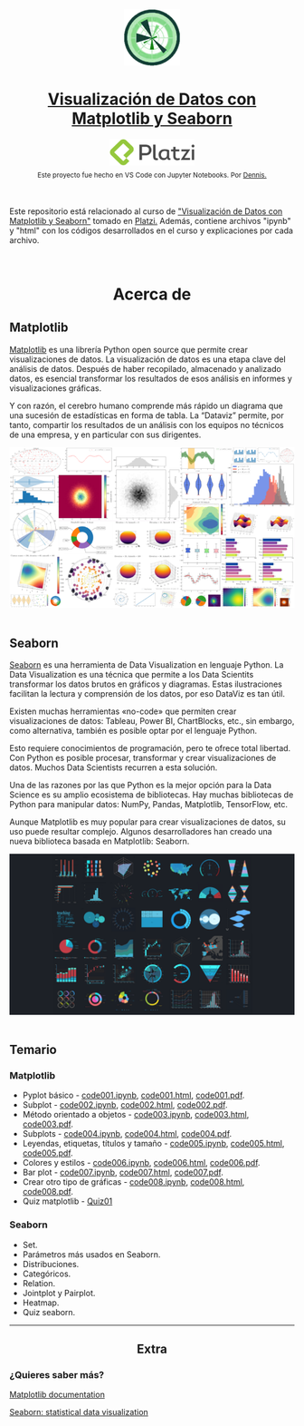 <p align="center"><a href="https://platzi.com/cursos/matplotlib-seaborn/"><img src="codes/images/logo.png" alt="MarkText" width="100" height="100"></p>

<h1 align="center">Visualización de Datos con Matplotlib y Seaborn</h1>

<div align="center">
  <a href="https://platzi.com">
    <img src="codes/images/platzi.png" width="150" height="47" alt="Platzi">
  </a>
</div>

<div align="center">
  <sub>Este proyecto fue hecho en VS Code con Jupyter Notebooks. Por
    <a href="https://github.com/DensLopez">Dennis.</a>
  </sub>
</div>
<br />
<br />

Este repositorio está relacionado al curso de <a href="https://platzi.com/cursos/matplotlib-seaborn">"Visualización de Datos con Matplotlib y Seaborn"</a> tomado en <a href="https://platzi.com">Platzi.</a> Además, contiene archivos "ipynb" y "html" con los códigos desarrollados en el curso y explicaciones por cada archivo.

<br />

<h1 align="center">Acerca de </h1>

## Matplotlib

[Matplotlib](https://matplotlib.org/) es una librería Python open source que permite crear visualizaciones de datos. La visualización de datos es una etapa clave del análisis de datos. Después de haber recopilado, almacenado y analizado datos, es esencial transformar los resultados de esos análisis en informes y visualizaciones gráficas.

Y con razón, el cerebro humano comprende más rápido un diagrama que una sucesión de estadísticas en forma de tabla. La “Dataviz” permite, por tanto, compartir los resultados de un análisis con los equipos no técnicos de una empresa, y en particular con sus dirigentes.

<div align="center">
  <a href="https://matplotlib.org/">
    <img src="codes/images/matplotlib.png" alt="Matplotlib">
  </a>
</div>
<br />

## **Seaborn**

[Seaborn](https://seaborn.pydata.org/) es una herramienta de Data Visualization en lenguaje Python. La Data Visualization es una técnica que permite a los Data Scientits transformar los datos brutos en gráficos y diagramas. Estas ilustraciones facilitan la lectura y comprensión de los datos, por eso DataViz es tan útil.

Existen muchas herramientas «no-code» que permiten crear visualizaciones de datos: Tableau, Power BI, ChartBlocks, etc., sin embargo, como alternativa, también es posible optar por el lenguaje Python.

Esto requiere conocimientos de programación, pero te ofrece total libertad. Con Python es posible procesar, transformar y crear visualizaciones de datos. Muchos Data Scientists recurren a esta solución.

Una de las razones por las que Python es la mejor opción para la Data Science es su amplio ecosistema de bibliotecas. Hay muchas bibliotecas de Python para manipular datos: NumPy, Pandas, Matplotlib, TensorFlow, etc.

Aunque Matplotlib es muy popular para crear visualizaciones de datos, su uso puede resultar complejo. Algunos desarrolladores han creado una nueva biblioteca basada en Matplotlib: Seaborn.

<div align="center">
  <a href="https://seaborn.pydata.org/">
    <img src="codes/images/seaborn.png" alt="Seaborn">
  </a>
</div>

<br />

## Temario

### Matplotlib

- Pyplot básico - [code001.ipynb](codes/code001.ipynb), [code001.html](codes/html/code001.html), [code001.pdf](codes/pdfs/code001.pdf).
- Subplot - [code002.ipynb](codes/code002.ipynb), [code002.html](codes/html/code002.html), [code002.pdf](codes/pdfs/code002.pdf).
- Método orientado a objetos - [code003.ipynb](codes/code003.ipynb), [code003.html](codes/html/code003.html), [code003.pdf](codes/pdfs/code003.pdf).
- Subplots - [code004.ipynb](codes/code004.ipynb), [code004.html](codes/html/code004.html), [code004.pdf](codes/pdfs/code004.pdf).
- Leyendas, etiquetas, títulos y tamaño - [code005.ipynb](codes/code005.ipynb), [code005.html](codes/html/code005.html), [code005.pdf](codes/pdfs/code005.pdf).
- Colores y estilos - [code006.ipynb](codes/code006.ipynb), [code006.html](codes/html/code006.html), [code006.pdf](codes/pdfs/code006.pdf).
- Bar plot - [code007.ipynb](codes/code007.ipynb), [code007.html](codes/html/code007.html), [code007.pdf](codes/pdfs/code007.pdf).
- Crear otro tipo de gráficas - [code008.ipynb](codes/code008.ipynb), [code008.html](codes/html/code008.html), [code008.pdf](codes/pdfs/code008.pdf).
- Quiz matplotlib - [Quiz01](codes/pdfs/quiz01.pdf)

### Seaborn

- Set.
- Parámetros más usados en Seaborn.
- Distribuciones.
- Categóricos.
- Relation.
- Jointplot y Pairplot.
- Heatmap.
- Quiz seaborn.

-----------------------------

<h2 align="center">Extra</h2>

### ¿Quieres saber más?

[Matplotlib documentation](https://matplotlib.org/stable/index.html)

[Seaborn: statistical data visualization](https://seaborn.pydata.org/)

<br />
